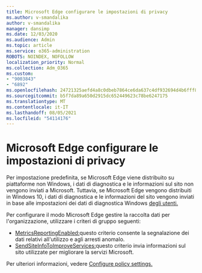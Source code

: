 ```yaml
---
title: Microsoft Edge configurare le impostazioni di privacy
ms.author: v-smandalika
author: v-smandalika
manager: dansimp
ms.date: 12/03/2020
ms.audience: Admin
ms.topic: article
ms.service: o365-administration
ROBOTS: NOINDEX, NOFOLLOW
localization_priority: Normal
ms.collection: Adm_O365
ms.custom:
- "9003843"
- "6892"
ms.openlocfilehash: 24721325aefd4a8c0dbeb7864ce6da637c4df932694d4b6fff80cab5bb5b4319
ms.sourcegitcommit: b5f7da89a650d2915dc652449623c78be6247175
ms.translationtype: MT
ms.contentlocale: it-IT
ms.lasthandoff: 08/05/2021
ms.locfileid: "54114176"
---
```

# <a name="microsoft-edge-configure-privacy-settings"></a>Microsoft Edge configurare le impostazioni di privacy

Per impostazione predefinita, se Microsoft Edge viene distribuito su piattaforme non Windows, i dati di diagnostica e le informazioni sul sito non vengono inviati a Microsoft. Tuttavia, se Microsoft Edge vengono distribuiti in Windows 10, i dati di diagnostica e le informazioni del sito vengono inviati in base alle impostazioni dei dati di diagnostica Windows [degli utenti.](https://docs.microsoft.com/windows/privacy/configure-windows-diagnostic-data-in-your-organization)

Per configurare il modo Microsoft Edge gestire la raccolta dati per l'organizzazione, utilizzare i criteri di gruppo seguenti:
- [MetricsReportingEnabled:](https://docs.microsoft.com/DeployEdge/microsoft-edge-policies#metricsreportingenabled)questo criterio consente la segnalazione dei dati relativi all'utilizzo e agli arresti anomalo.
- [SendSiteInfoToImproveServices:](https://docs.microsoft.com/DeployEdge/microsoft-edge-policies#sendsiteinfotoimproveservices)questo criterio invia informazioni sul sito utilizzate per migliorare la servizi Microsoft.

Per ulteriori informazioni, vedere [Configure policy settings.](https://docs.microsoft.com/deployedge/microsoft-edge-enterprise-privacy-settings#configure-policy-settings)